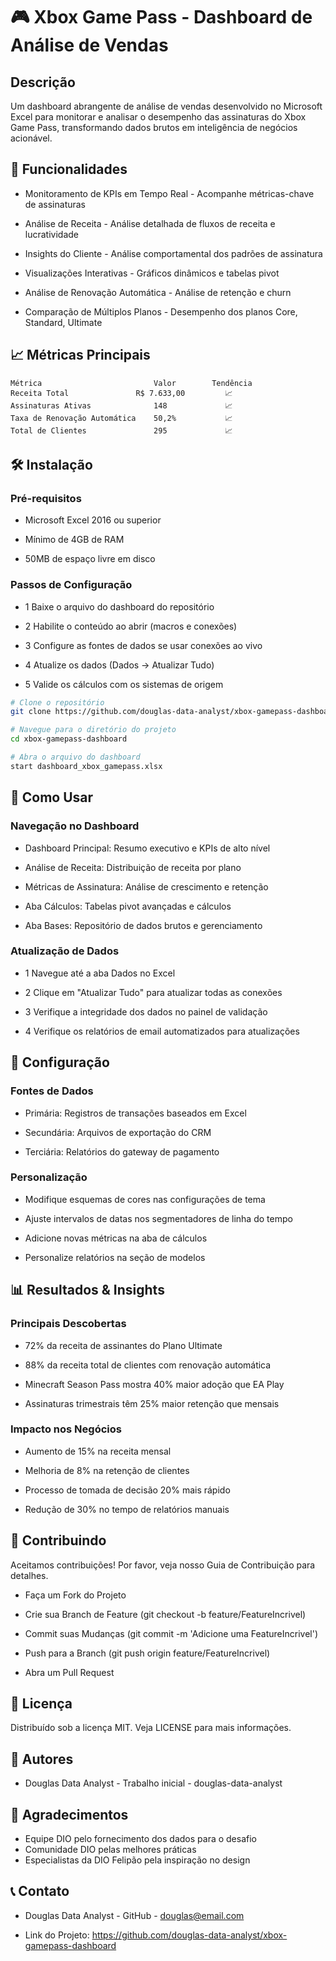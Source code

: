 # 🎮 Xbox Game Pass - Dashboard de Análise de Vendas

## Descrição

Um dashboard abrangente de análise de vendas desenvolvido no Microsoft Excel para monitorar e analisar o desempenho das assinaturas do Xbox Game Pass, transformando dados brutos em inteligência de negócios acionável.

## 🚀 Funcionalidades

-   Monitoramento de KPIs em Tempo Real - Acompanhe métricas-chave de assinaturas

-   Análise de Receita - Análise detalhada de fluxos de receita e lucratividade

-   Insights do Cliente - Análise comportamental dos padrões de assinatura

-   Visualizações Interativas - Gráficos dinâmicos e tabelas pivot

-   Análise de Renovação Automática - Análise de retenção e churn

-   Comparação de Múltiplos Planos - Desempenho dos planos Core, Standard, Ultimate

## 📈 Métricas Principais

```excel
Métrica                         Valor        Tendência    
Receita Total   	        R$ 7.633,00         📈          
Assinaturas Ativas	            148	            📈	
Taxa de Renovação Automática	50,2%	        📈
Total de Clientes	            295	            📈
```

##  🛠️ Instalação

### Pré-requisitos

-   Microsoft Excel 2016 ou superior

-   Mínimo de 4GB de RAM

-   50MB de espaço livre em disco

### Passos de Configuração

-   1 Baixe o arquivo do dashboard do repositório

-   2 Habilite o conteúdo ao abrir (macros e conexões)

-   3 Configure as fontes de dados se usar conexões ao vivo

-   4 Atualize os dados (Dados → Atualizar Tudo)

-   5 Valide os cálculos com os sistemas de origem

```bash
# Clone o repositório
git clone https://github.com/douglas-data-analyst/xbox-gamepass-dashboard.git

# Navegue para o diretório do projeto
cd xbox-gamepass-dashboard

# Abra o arquivo do dashboard
start dashboard_xbox_gamepass.xlsx
```

##  🎯 Como Usar

### Navegação no Dashboard

-   Dashboard Principal: Resumo executivo e KPIs de alto nível

-   Análise de Receita: Distribuição de receita por plano

-   Métricas de Assinatura: Análise de crescimento e retenção

-   Aba Cálculos: Tabelas pivot avançadas e cálculos

-   Aba Bases: Repositório de dados brutos e gerenciamento

### Atualização de Dados

-   1 Navegue até a aba Dados no Excel

-   2 Clique em "Atualizar Tudo" para atualizar todas as conexões

-   3 Verifique a integridade dos dados no painel de validação

-   4 Verifique os relatórios de email automatizados para atualizações

##  🔧 Configuração

### Fontes de Dados

-   Primária: Registros de transações baseados em Excel

-   Secundária: Arquivos de exportação do CRM

-   Terciária: Relatórios do gateway de pagamento

### Personalização

-   Modifique esquemas de cores nas configurações de tema

-   Ajuste intervalos de datas nos segmentadores de linha do tempo

-   Adicione novas métricas na aba de cálculos

-   Personalize relatórios na seção de modelos

##  📊 Resultados & Insights

### Principais Descobertas

-   72% da receita de assinantes do Plano Ultimate

-   88% da receita total de clientes com renovação automática

-   Minecraft Season Pass mostra 40% maior adoção que EA Play

-   Assinaturas trimestrais têm 25% maior retenção que mensais

### Impacto nos Negócios

-   Aumento de 15% na receita mensal

-   Melhoria de 8% na retenção de clientes

-   Processo de tomada de decisão 20% mais rápido

-   Redução de 30% no tempo de relatórios manuais

##  🤝 Contribuindo

Aceitamos contribuições! Por favor, veja nosso Guia de Contribuição para detalhes.

-   Faça um Fork do Projeto

-   Crie sua Branch de Feature (git checkout -b feature/FeatureIncrivel)

-   Commit suas Mudanças (git commit -m 'Adicione uma FeatureIncrivel')

-   Push para a Branch (git push origin feature/FeatureIncrivel)

-   Abra um Pull Request

##  📄 Licença

Distribuído sob a licença MIT. Veja LICENSE para mais informações.

##  👥 Autores

-   Douglas Data Analyst - Trabalho inicial - douglas-data-analyst

##  🙏 Agradecimentos

-   Equipe DIO pelo fornecimento dos dados para o desafio
-   Comunidade DIO pelas melhores práticas
-   Especialistas da DIO Felipão pela inspiração no design

##  📞 Contato

-   Douglas Data Analyst - GitHub - douglas@email.com

-   Link do Projeto: https://github.com/douglas-data-analyst/xbox-gamepass-dashboard
